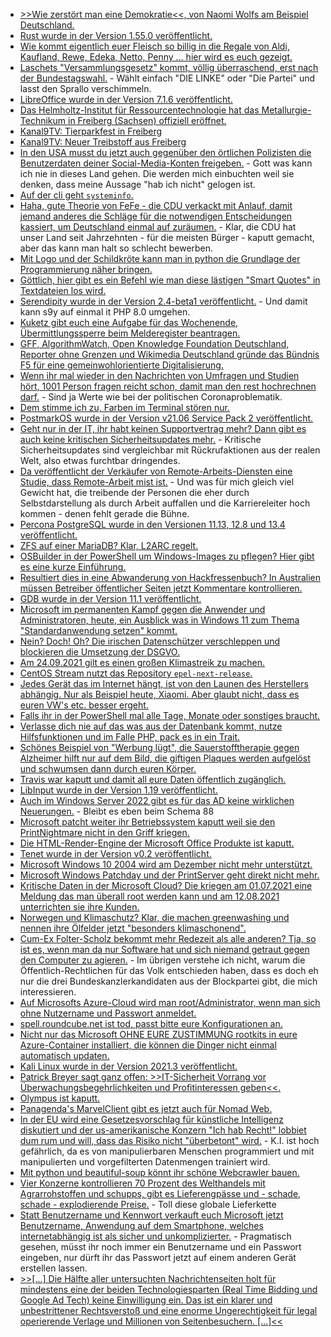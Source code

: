 * [>>Wie zerstört man eine Demokratie<<, von Naomi Wolfs am Beispiel Deutschland.](http://blog.todamax.net/2021/polizeistaat-brd/)
* [Rust wurde in der Version 1.55.0 veröffentlicht.](https://blog.rust-lang.org/2021/09/09/Rust-1.55.0.html)
* [Wie kommt eigentlich euer Fleisch so billig in die Regale von Aldi, Kaufland, Rewe, Edeka, Netto, Penny ... hier wird es euch gezeigt.](https://netzfrauen.org/2021/09/09/banliveexports/)
* [Laschets "Versammlungsgesetz" kommt, völlig überraschend, erst nach der Bundestagswahl.](https://netzpolitik.org/2021/nordrhein-westfalen-laschets-umstrittenes-versammlungsgesetz-soll-erst-nach-der-bundestagswahl-kommen/) - Wählt einfach "DIE LINKE" oder "Die Partei" und lasst den Sprallo verschimmeln.
* [LibreOffice wurde in der Version 7.1.6 veröffentlicht.](https://www.planet3dnow.de/cms/63405-__trashed/)
* [Das Helmholtz-Institut für Ressourcentechnologie hat das Metallurgie-Technikum in Freiberg (Sachsen) offiziell eröffnet.](https://www.mdr.de/nachrichten/sachsen/chemnitz/freiberg/neues-metallurgie-technikum-forschung-100.html)
* [Kanal9TV: Tierparkfest in Freiberg](https://www.youtube.com/watch?v=aytdJKg3etA)
* [Kanal9TV: Neuer Treibstoff aus Freiberg](https://www.youtube.com/watch?v=oQ6mE9P0IQo)
* [In den USA musst du jetzt auch gegenüber den örtlichen Polizisten die Benutzerdaten deiner Social-Media-Konten freigeben.](https://netzpolitik.org/2021/polizeiarbeit-in-los-angeles-verdaechtigte-muessen-mit-privaten-social-media-accounts-rausruecken/) - Gott was kann ich nie in dieses Land gehen. Die werden mich einbuchten weil sie denken, dass meine Aussage "hab ich nicht" gelogen ist.
* [Auf der cli geht `systeminfo`.](https://www.shellhacks.com/how-to-check-windows-version-cmd-powershell/)
* [Haha, gute Theorie von FeFe - die CDU verkackt mit Anlauf, damit jemand anderes die Schläge für die notwendigen Entscheidungen kassiert, um Deutschland einmal auf zuräumen.](https://blog.fefe.de/?ts=9fc043fb) - Klar, die CDU hat unser Land seit Jahrzehnten - für die meisten Bürger - kaputt gemacht, aber das kann man halt so schlecht bewerben.
* [Mit Logo und der Schildkröte kann man in python die Grundlage der Programmierung näher bringen.](https://opensource.com/article/21/9/logo-python-turtle)
* [Göttlich, hier gibt es ein Befehl wie man diese lästigen "Smart Quotes" in Textdateien los wird.](https://opensource.com/article/21/9/sed-replace-smart-quotes)
* [Serendipity wurde in der Version 2.4-beta1 veröffentlicht.](https://www.onli-blogging.de/2075/Serendipity-2.4-beta1-bringt-Kompatibilitaet-mit-PHP-8.0.html) - Und damit kann s9y auf einmal it PHP 8.0 umgehen.
* [Kuketz gibt euch eine Aufgabe für das Wochenende, Übermittlungssperre beim Melderegister beantragen.](https://www.kuketz-blog.de/empfehlungsecke-uebermittlungssperre-beim-melderegister-einrichten/)
* [GFF, AlgorithmWatch, Open Knowledge Foundation Deutschland, Reporter ohne Grenzen und Wikimedia Deutschland gründe das Bündnis F5 für eine gemeinwohlorientierte Digitalisierung.](https://freiheitsrechte.org/pm-f5/)
* [Wenn ihr mal wieder in den Nachrichten von Umfragen und Studien hört, 1001 Person fragen reicht schon, damit man den rest hochrechnen darf.](http://blog.todamax.net/2021/du-weisst-das-tempolimit-wird-kommen-wenn/) - Sind ja Werte wie bei der politischen Coronaproblematik.
* [Dem stimme ich zu, Farben im Terminal stören nur.](https://utcc.utoronto.ca/~cks/space/blog/tech/TextColoursWhyNot)
* [PostmarkOS wurde in der Version v21.06 Service Pack 2 veröffentlicht.](https://postmarketos.org/blog/2021/09/13/v21.06.2-release/)
* [Geht nur in der IT, ihr habt keinen Supportvertrag mehr? Dann gibt es auch keine kritischen Sicherheitsupdates mehr.](https://blog.fefe.de/?ts=9fc14e6f) - Kritische Sicherheitsupdates sind vergleichbar mit Rückrufaktionen aus der realen Welt, also etwas furchtbar dringendes.
* [Da veröffentlicht der Verkäufer von Remote-Arbeits-Diensten eine Studie, dass Remote-Arbeit mist ist.](https://www.borncity.com/blog/2021/09/13/microsoft-studie-zeigt-remote-arbeit-gefhrdet-zusammenarbeit-und-zukunftsfhigkeit/) - Und was für mich gleich viel Gewicht hat, die treibende der Personen die eher durch Selbstdarstellung als durch Arbeit auffallen und die Karriereleiter hoch kommen - denen fehlt gerade die Bühne.
* [Percona PostgreSQL wurde in den Versionen 11.13, 12.8 und 13.4 veröffentlicht.](https://www.percona.com/blog/release-roundup-september-13-2021/)
* [ZFS auf einer MariaDB? Klar, L2ARC regelt.](https://www.percona.com/blog/mysql-zfs-in-the-cloud-leveraging-ephemeral-storage/)
* [OSBuilder in der PowerShell um Windows-Images zu pflegen? Hier gibt es eine kurze Einführung.](https://www.windowspro.de/brandon-lee/windows-images-osdbuilder-automatisch-offline-aktualisieren)
* [Resultiert dies in eine Abwanderung von Hackfressenbuch? In Australien müssen Betreiber öffentlicher Seiten jetzt Kommentare kontrollieren.](https://netzpolitik.org/2021/australien-medienunternehmen-muessen-facebook-kommentare-kontrollieren/)
* [GDB wurde in der Version 11.1 veröffentlicht.](https://www.phoronix.com/scan.php?page=news_item&px=GDB-11.1-Released)
* [Microsoft im permanenten Kampf gegen die Anwender und Administratoren, heute, ein Ausblick was in Windows 11 zum Thema "Standardanwendung setzen" kommt.](https://www.bleepingcomputer.com/news/microsoft/firefox-now-bypasses-windows-11s-messy-default-browser-settings/)
* [Nein? Doch! Oh? Die irischen Datenschützer verschleppen und blockieren die Umsetzung der DSGVO.](https://www.borncity.com/blog/2021/09/14/wie-irlands-idpc-systematisch-google-facebook-co-vor-dsgvo-verfahren-schtzen/)
* [Am 24.09.2021 gilt es einen großen Klimastreik zu machen.](https://www.sonnenseite.com/de/politik/grosser-klimastreik-zur-bundestagswahl/)
* [CentOS Stream nutzt das Repository `epel-next-release`.](http://blog.nashcom.de/nashcomblog.nsf/dx/centos-stream-uses-epel-next-release.htm)
* [Jedes Gerät das im Internet hängt, ist von den Launen des Herstellers abhängig. Nur als Beispiel heute, Xiaomi. Aber glaubt nicht, dass es euren VW's etc. besser ergeht.](https://www.borncity.com/blog/2021/09/14/wegen-embargo-xiaomi-sperrt-smartphones/)
* [Falls ihr in der PowerShell mal alle Tage, Monate oder sonstiges braucht.](https://sid-500.com/2021/09/14/powershell-list-weekdays-months-numbers-and-alphabet/)
* [Verlasse dich nie auf das was aus der Datenbank kommt, nutze Hilfsfunktionen und im Falle PHP, pack es in ein Trait.](https://matthiasnoback.nl/2021/09/where-do-types-come-from/)
* [Schönes Beispiel von "Werbung lügt", die Sauerstofftherapie gegen Alzheimer hilft nur auf dem Bild, die giftigen Plaques werden aufgelöst und schwumsen dann durch euren Körper.](https://blog.fefe.de/?ts=9fbe5143)
* [Travis war kaputt und damit all eure Daten öffentlich zugänglich.](https://blog.fefe.de/?ts=9fbe5059)
* [LibInput wurde in der Version 1.19 veröffentlicht.](https://www.phoronix.com/scan.php?page=news_item&px=libinput-1.19)
* [Auch im Windows Server 2022 gibt es für das AD keine wirklichen Neuerungen.](https://www.windowspro.de/news/active-directory-windows-server-2022-bleibt-funktionsebene-server-2016/04861.html) - Bleibt es eben beim Schema 88
* [Microsoft patcht weiter ihr Betriebssystem kaputt weil sie den PrintNightmare nicht in den Griff kriegen.](https://www.bleepingcomputer.com/news/microsoft/microsoft-fixes-remaining-windows-printnightmare-vulnerabilities/)
* [Die HTML-Render-Engine der Microsoft Office Produkte ist kaputt.](https://www.bleepingcomputer.com/news/microsoft/microsoft-fixes-windows-cve-2021-40444-mshtml-zero-day-bug/)
* [Tenet wurde in der Version v0.2 veröffentlicht.](https://blog.ret2.io/2021/09/14/tenet-v0.2/)
* [Microsoft Windows 10 2004 wird am Dezember nicht mehr unterstützt.](https://www.bleepingcomputer.com/news/microsoft/microsoft-windows-10-2004-reaches-end-of-service-in-december/)
* [Microsoft Windows Patchday und der PrintServer geht direkt nicht mehr.](https://www.borncity.com/blog/2021/09/15/patchday-windows-10-updates-14-september-2021/)
* [Kritische Daten in der Microsoft Cloud? Die kriegen am 01.07.2021 eine Meldung das man überall root werden kann und am 12.08.2021 unterrichten sie ihre Kunden.](https://blog.fefe.de/?ts=9fbf1af1)
* [Norwegen und Klimaschutz? Klar, die machen greenwashing und nennen ihre Ölfelder jetzt "besonders klimaschonend".](https://blog.fefe.de/?ts=9fbf0860)
* [Cum-Ex Folter-Scholz bekommt mehr Redezeit als alle anderen? Tja, so ist es, wenn man da nur Software hat und sich niemand getraut gegen den Computer zu agieren.](https://blog.fefe.de/?ts=9fbccead) - Im übrigen verstehe ich nicht, warum die Öffentlich-Rechtlichen für das Volk entschieden haben, dass es doch eh nur die drei Bundeskanzlerkandidaten aus der Blockpartei gibt, die mich interessieren.
* [Auf Microsofts Azure-Cloud wird man root/Administrator, wenn man sich ohne Nutzername und Passwort anmeldet.](https://blog.fefe.de/?ts=9fbcca27)
* [spell.roundcube.net ist tod, passt bitte eure Konfigurationen an.](https://roundcube.net/news/2021/09/14/spell-roundcube-net-service-down)
* [Nicht nur das Microsoft OHNE EURE ZUSTIMMUNG rootkits in eure Azure-Container installiert, die können die Dinger nicht einmal automatisch updaten.](https://www.borncity.com/blog/2021/09/15/microsoft-azure-schwachstelle-omigod-in-linux-vms-patchen/)
* [Kali Linux wurde in der Version 2021.3 veröffentlicht.](https://www.bleepingcomputer.com/news/security/kali-linux-20213-released-with-new-pentest-tools-improvements/)
* [Patrick Breyer sagt ganz offen: >>IT-Sicherheit Vorrang vor Überwachungsbegehrlichkeiten und Profitinteressen geben<<.](https://www.patrick-breyer.de/europaparlament-debattiert-spionage-software-pegasus-mdep-dr-patrick-breyer-it-sicherheit-vorrang-vor-ueberwachungsbegehrlichkeiten-und-profitinteressen-geben/)
* [Olympus ist kaputt.](https://www.borncity.com/blog/2021/09/15/sicherheitsvorfall-bei-olympus-emea/)
* [Panagenda's MarvelClient gibt es jetzt auch für Nomad Web.](https://www.panagenda.com/blog/the-secret-is-out-marvelclient-for-hcl-nomad-web-is-on-its-way/)
* [In der EU wird eine Gesetzesvorschlag für künstliche Intelligenz diskutiert und der us-amerikanische Konzern "Ich hab Recht!" lobbiet dum rum und will, dass das Risiko nicht "überbetont" wird.](https://netzpolitik.org/2021/lobbying-in-bruessel-google-will-risiko-durch-ki-nicht-ueberbetonen/) - K.I. ist hoch gefährlich, da es von manipulierbaren Menschen programmiert und mit manipulierten und vorgefilterten Datenmengen trainiert wird.
* [Mit python und beautiful-soup könnt ihr schöne Webcrawler bauen.](https://opensource.com/article/21/9/web-scraping-python-beautiful-soup)
* [Vier Konzerne kontrollieren 70 Prozent des Welthandels mit Agrarrohstoffen und schupps, gibt es Lieferengpässe und - schade, schade - explodierende Preise.](https://netzfrauen.org/2021/09/15/food-8/) - Toll diese globale Lieferkette
* [Statt Benutzername und Kennwort verkauft euch Microsoft jetzt Benutzername, Anwendung auf dem Smartphone, welches internetabhängig ist als sicher und unkomplizierter.](https://www.borncity.com/blog/2021/09/16/microsoft-konten-untersttzen-kennwortlose-anmeldung/) - Pragmatisch gesehen, müsst ihr noch immer ein Benutzername und ein Passwort eingeben, nur dürft ihr das Passwort jetzt auf einem anderen Gerät erstellen lassen.
* [>>[...] Die Hälfte aller untersuchten Nachrichtenseiten holt für mindestens eine der beiden Technologiesparten (Real Time Bidding und Google Ad Tech) keine Einwilligung ein. Das ist ein klarer und unbestrittener Rechtsverstoß und eine enorme Ungerechtigkeit für legal operierende Verlage und Millionen von Seitenbesuchern. [...]<<](https://www.kuketz-blog.de/illegales-tracking-auf-nachrichtenseiten-hat-sich-etwas-verbessert/)
